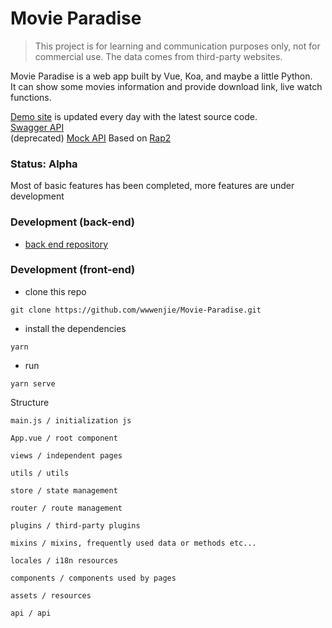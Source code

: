 # Movie Paradise

> This project is for learning and communication purposes only, not for commercial use. The data comes from third-party websites.

Movie Paradise is a web app built by Vue, Koa, and maybe a little Python.  
It can show some movies information and provide download link, live watch functions.

[Demo site](https://movie.jinwenjie.me)  is updated every day with the latest source code.  
[Swagger API](https://api.jinwenjie.me/swagger-html)  
(deprecated) [Mock API](http://rap2.jinwenjie.me:3000/repository/editor?id=1) Based on [Rap2](https://github.com/thx/rap2-delos)

### Status: Alpha
Most of basic features has been completed, more features are under development

### Development (back-end)
- [back end repository](https://github.com/wwwenjie/movie-paradise-koa)

### Development (front-end)
- clone this repo
```
git clone https://github.com/wwwenjie/Movie-Paradise.git
```
- install the dependencies
```
yarn
```
- run
```
yarn serve
```
Structure
```
main.js / initialization js

App.vue / root component

views / independent pages

utils / utils

store / state management

router / route management

plugins / third-party plugins

mixins / mixins, frequently used data or methods etc...

locales / i18n resources

components / components used by pages

assets / resources

api / api
```
